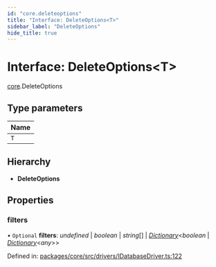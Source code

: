 ```yaml
---
id: "core.deleteoptions"
title: "Interface: DeleteOptions<T>"
sidebar_label: "DeleteOptions"
hide_title: true
---
```


# Interface: DeleteOptions<T\>

[core](../modules/core.md).DeleteOptions

## Type parameters

Name |
------ |
`T` |

## Hierarchy

* **DeleteOptions**

## Properties

### filters

• `Optional` **filters**: *undefined* \| *boolean* \| *string*[] \| [*Dictionary*](../modules/core.md#dictionary)<*boolean* \| [*Dictionary*](../modules/core.md#dictionary)<*any*\>\>

Defined in: [packages/core/src/drivers/IDatabaseDriver.ts:122](https://github.com/mikro-orm/mikro-orm/blob/969d4229bd/packages/core/src/drivers/IDatabaseDriver.ts#L122)
